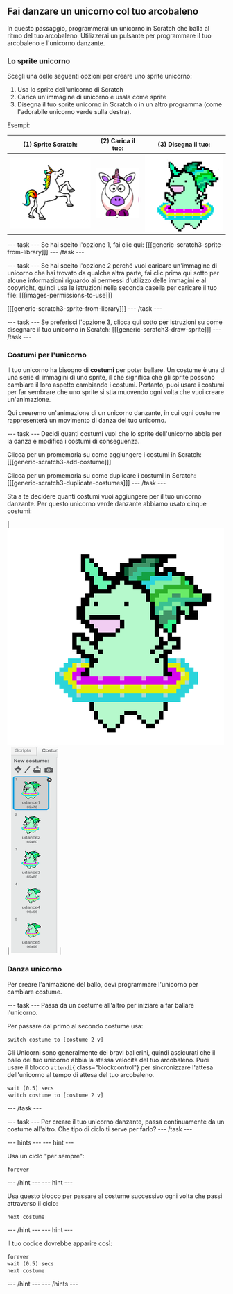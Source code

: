 ## Fai danzare un unicorno col tuo arcobaleno

In questo passaggio, programmerai un unicorno in Scratch che balla al ritmo del tuo arcobaleno. Utilizzerai un pulsante per programmare il tuo arcobaleno e l'unicorno danzante.

### Lo sprite unicorno

Scegli una delle seguenti opzioni per creare uno sprite unicorno:

1. Usa lo sprite dell'unicorno di Scratch
2. Carica un'immagine di unicorno e usala come sprite
3. Disegna il tuo sprite unicorno in Scratch o in un altro programma (come l'adorabile unicorno verde sulla destra).

Esempi:

|              (1) Sprite Scratch:               |           (2) Carica il tuo:           |             (3) Disegna il tuo:             |
|:----------------------------------------------:|:--------------------------------------:|:-------------------------------------------:|
| ![Unicorno Scratch](images/scratchunicorn.png) | ![Unicorno Web](images/webunicorn.png) | ![Disegna Unicorno](images/drawunicorn.png) |

\--- task \--- Se hai scelto l'opzione 1, fai clic qui: [[[generic-scratch3-sprite-from-library]]] \--- /task \---

\--- task \--- Se hai scelto l'opzione 2 perché vuoi caricare un'immagine di unicorno che hai trovato da qualche altra parte, fai clic prima qui sotto per alcune informazioni riguardo ai permessi d'utilizzo delle immagini e al copyright, quindi usa le istruzioni nella seconda casella per caricare il tuo file: [[[images-permissions-to-use]]]

[[[generic-scratch3-sprite-from-library]]] \--- /task \---

\--- task \--- Se preferisci l'opzione 3, clicca qui sotto per istruzioni su come disegnare il tuo unicorno in Scratch: [[[generic-scratch3-draw-sprite]]] \--- /task \---

### Costumi per l'unicorno

Il tuo unicorno ha bisogno di **costumi** per poter ballare. Un costume è una di una serie di immagini di uno sprite, il che significa che gli sprite possono cambiare il loro aspetto cambiando i costumi. Pertanto, puoi usare i costumi per far sembrare che uno sprite si stia muovendo ogni volta che vuoi creare un'animazione.

Qui creeremo un'animazione di un unicorno danzante, in cui ogni costume rappresenterà un movimento di danza del tuo unicorno.

\--- task \--- Decidi quanti costumi vuoi che lo sprite dell'unicorno abbia per la danza e modifica i costumi di conseguenza.

Clicca per un promemoria su come aggiungere i costumi in Scratch: [[[generic-scratch3-add-costume]]]

Clicca per un promemoria su come duplicare i costumi in Scratch: [[[generic-scratch3-duplicate-costumes]]] \--- /task \---

Sta a te decidere quanti costumi vuoi aggiungere per il tuo unicorno danzante. Per questo unicorno verde danzante abbiamo usato cinque costumi:

| ![Dancing Unicorn Gif](images/dancingunicorn.gif) | ![Five Costumes](images/fivecostumes.png) |

### Danza unicorno

Per creare l'animazione del ballo, devi programmare l'unicorno per cambiare costume.

\--- task \--- Passa da un costume all'altro per iniziare a far ballare l'unicorno.

Per passare dal primo al secondo costume usa:

```blocks3
switch costume to [costume 2 v]
```

Gli Unicorni sono generalmente dei bravi ballerini, quindi assicurati che il ballo del tuo unicorno abbia la stessa velocità del tuo arcobaleno. Puoi usare il blocco `attendi`{:class="blockcontrol"} per sincronizzare l'attesa dell'unicorno al tempo di attesa del tuo arcobaleno.

```blocks3
wait (0.5) secs
switch costume to [costume 2 v]
```

\--- /task \---

\--- task \--- Per creare il tuo unicorno danzante, passa continuamente da un costume all'altro. Che tipo di ciclo ti serve per farlo? \--- /task \---

\--- hints \--- \--- hint \---

Usa un ciclo "per sempre":

```blocks3
forever
```

\--- /hint \--- \--- hint \---

Usa questo blocco per passare al costume successivo ogni volta che passi attraverso il ciclo:

```blocks3
next costume
```

\--- /hint \--- \--- hint \---

Il tuo codice dovrebbe apparire così:

```blocks3
forever
wait (0.5) secs
next costume
```

\--- /hint \--- \--- /hints \---